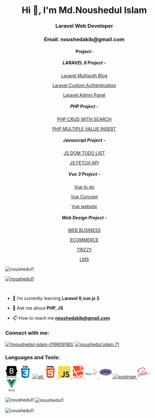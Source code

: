 <h1 align="center">Hi 👋, I'm Md.Noushedul Islam</h1>
<h3 align="center">Laravel Web Developer</h3>
<h3 align="center">Email: noushedakib@gmail.com</h3>
<h4 align="center">Project-</h4> 

<h5 align="center">LARAVEL 9 Project -</h5>
<p align="center">
  <a align="center" href="https://github.com/Noushedul1/multiauthblogproject">Laravel Multiauth Blog</a>
</p>
<p align="center">
  <a align="center" href="https://github.com/Noushedul1/laravelCustomeAuth">Laravel Custom Authentication</a>
</p>
<p align="center">
  <a align="center" href="https://github.com/Noushedul1/Admin-Panel">Laravel Admin Panel</a>
</p>

<h5 align="center">PHP Project -</h5>
<P align="center">
<a align="center" href="https://github.com/Noushedul1/php_crud_with_search">PHP CRUD WITH SEARCH</a>  
</P>
<p align="center">
<a align="center" href="https://github.com/Noushedul1/php_multiple_value_insert">PHP MULTIPLE VALUE INSERT</a>
</p>

<h5 align="center">Javascript Project -</h5>
<p align="center">
<a align="center" href="https://noushedul1.github.io/dom_todolist/">JS DOM TODO LIST</a>
</p>
<p align="center">
<a align="center" href="https://fetch-api-project2.netlify.app/">JS FETCH API</a>
</p>

<h5 align="center">Vue 3 Project -</h5>
<p align="center">
<a align="center" href="https://firstvuetodoapp.netlify.app/">Vue to do</a>
</p>
<p align="center">
<a align="center" href="https://vuemixedconcept.netlify.app/">Vue Concept</a>
</p>
<p align="center">
<a align="center" href="https://burger-shop-1.netlify.app/">Vue website</a>
</p>


<h5 align="center">Web Design Project -</h5>
<p align="center">
<a align="center" href="https://web-business-1.netlify.app/">WEB BUSINESS</a>
</p>
<p align="center">
<a align="center" href="https://noushedul1.github.io/ecommerce_full_2022noushed_responsive/">ECOMMERCE</a>
</p>
<p align="center">
<a align="center" href="https://trizzy.netlify.app/">TRIZZY</a>
</p>
<p align="center">
<a align="center" href="https://noushedul1.github.io/LMS_psd_To_HTML/">LMS</a>
</p>

<p align="left"> <img src="https://komarev.com/ghpvc/?username=noushedul1&label=Profile%20views&color=0e75b6&style=flat" alt="noushedul1" /> </p>

<p align="left"> <a href="https://github.com/ryo-ma/github-profile-trophy"><img src="https://github-profile-trophy.vercel.app/?username=noushedul1" alt="noushedul1" /></a> </p>

<p align="left"> <a href="https://twitter.com/" target="blank"><img src="https://img.shields.io/twitter/follow/?logo=twitter&style=for-the-badge" alt="" /></a> </p>

- 🌱 I’m currently learning **Laravel 9,vue js 3**

- 💬 Ask me about **PHP, JS**

- 📫 How to reach me **noushedakib@gmail.com**

<h3 align="left">Connect with me:</h3>
<p align="left">
<a href="https://linkedin.com/in/hnoushedul-islam-019609180/" target="blank"><img align="center" src="https://raw.githubusercontent.com/rahuldkjain/github-profile-readme-generator/master/src/images/icons/Social/linked-in-alt.svg" alt="hnoushedul-islam-019609180/" height="30" width="40" /></a>
<a href="https://fb.com/noushedul.islam.71" target="blank"><img align="center" src="https://raw.githubusercontent.com/rahuldkjain/github-profile-readme-generator/master/src/images/icons/Social/facebook.svg" alt="noushedul.islam.71" height="30" width="40" /></a>
</p>

<h3 align="left">Languages and Tools:</h3>
<p align="left"> <a href="https://getbootstrap.com" target="_blank" rel="noreferrer"> <img src="https://raw.githubusercontent.com/devicons/devicon/master/icons/bootstrap/bootstrap-plain-wordmark.svg" alt="bootstrap" width="40" height="40"/> </a> <a href="https://www.w3schools.com/css/" target="_blank" rel="noreferrer"> <img src="https://raw.githubusercontent.com/devicons/devicon/master/icons/css3/css3-original-wordmark.svg" alt="css3" width="40" height="40"/> </a> <a href="https://git-scm.com/" target="_blank" rel="noreferrer"> <img src="https://www.vectorlogo.zone/logos/git-scm/git-scm-icon.svg" alt="git" width="40" height="40"/> </a> <a href="https://www.w3.org/html/" target="_blank" rel="noreferrer"> <img src="https://raw.githubusercontent.com/devicons/devicon/master/icons/html5/html5-original-wordmark.svg" alt="html5" width="40" height="40"/> </a> <a href="https://developer.mozilla.org/en-US/docs/Web/JavaScript" target="_blank" rel="noreferrer"> <img src="https://raw.githubusercontent.com/devicons/devicon/master/icons/javascript/javascript-original.svg" alt="javascript" width="40" height="40"/> </a> <a href="https://laravel.com/" target="_blank" rel="noreferrer"> <img src="https://raw.githubusercontent.com/devicons/devicon/master/icons/laravel/laravel-plain-wordmark.svg" alt="laravel" width="40" height="40"/> </a> <a href="https://www.mysql.com/" target="_blank" rel="noreferrer"> <img src="https://raw.githubusercontent.com/devicons/devicon/master/icons/mysql/mysql-original-wordmark.svg" alt="mysql" width="40" height="40"/> </a> <a href="https://www.php.net" target="_blank" rel="noreferrer"> <img src="https://raw.githubusercontent.com/devicons/devicon/master/icons/php/php-original.svg" alt="php" width="40" height="40"/> </a> <a href="https://postman.com" target="_blank" rel="noreferrer"> <img src="https://www.vectorlogo.zone/logos/getpostman/getpostman-icon.svg" alt="postman" width="40" height="40"/> </a> <a href="https://sass-lang.com" target="_blank" rel="noreferrer"> <img src="https://raw.githubusercontent.com/devicons/devicon/master/icons/sass/sass-original.svg" alt="sass" width="40" height="40"/> </a> <a href="https://vuejs.org/" target="_blank" rel="noreferrer"> <img src="https://raw.githubusercontent.com/devicons/devicon/master/icons/vuejs/vuejs-original-wordmark.svg" alt="vuejs" width="40" height="40"/> </a> </p>

<p><img align="left" src="https://github-readme-stats.vercel.app/api/top-langs?username=noushedul1&show_icons=true&locale=en&layout=compact" alt="noushedul1" /></p>

<p>&nbsp;<img align="center" src="https://github-readme-stats.vercel.app/api?username=noushedul1&show_icons=true&locale=en" alt="noushedul1" /></p>

<p><img align="center" src="https://github-readme-streak-stats.herokuapp.com/?user=noushedul1&" alt="noushedul1" /></p>
